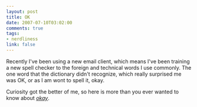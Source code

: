 ```yaml
--- 
layout: post
title: OK
date: 2007-07-10T03:02:00
comments: true
tags:
- nerdliness
link: false
---
```

Recently I've been using a new email client, which means I've been training a new spell checker to the foreign and technical words I use commonly.  The one word that the dictionary didn't recognize, which really surprised me was OK, or as I am wont to spell it, okay.

Curiosity got the better of me, so here is more than you ever wanted to know about  _<a href="http://en.wikipedia.org/wiki/Okay" title="Okay">okay</a>_.

